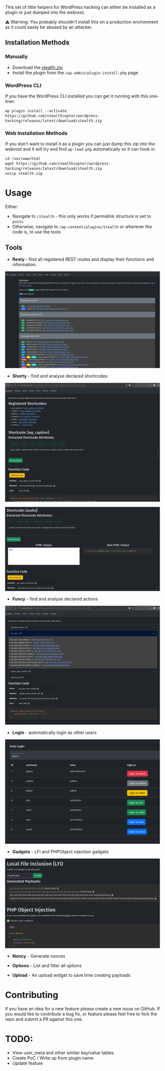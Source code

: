 This set of little helpers for WordPress hacking can either be installed as a plugin or just dumped into the webroot.

⚠️ Warning: You probably shouldn't install this on a production environment as it could easily be abused by an attacker.

## Installation Methods

### Manually

- Download the [stealth.zip](https://github.com/stealthcopter/wordpress-hacking/releases/latest/download/stealth.zip)
- Install the plugin from the `/wp-admin/plugin-install.php` page

### WordPress CLI

If you have the WordPress CLI installed you can get it running with this one-liner:

```
wp plugin install --activate https://github.com/stealthcopter/wordpress-hacking/releases/latest/download/stealth.zip
```

### Web Installation Methods

If you don't want to install it as a plugin you can just dump this zip into the webroot and it will try and find `wp-load.php` automatically so it can hook in.

```
cd /var/www/html
wget https://github.com/stealthcopter/wordpress-hacking/releases/latest/download/stealth.zip
unzip stealth.zip
```

# Usage

Either:

- Navigate to `/stealth` - this only works if permalink structure is set to `posts`
- Otherwise, navigate to `/wp-content/plugins/stealth` or wherever the code is, to use the tools

## Tools

- **Resty** - find all registered REST routes and display their functions and information.

![resty.png](screenshots/resty.png)

- **Shorty** - find and analyse declared shortcodes

![shorty1.png](screenshots/shorty1.png)

![shorty2.png](screenshots/shorty2.png)

- **Funcy** - find and analyse declared actions

![funcy1.png](screenshots/funcy1.png)

- **Login** - automatically login as other users

![login.png](screenshots/login.png)

- **Gadgets** - LFI and PHPObject injection gadgets

![gadgets.png](screenshots/gadgets.png)

- **Noncy** - Generate nonces

- **Options** - List and filter all options
- **Upload** - An upload widget to save time creating payloads

# Contributing

If you have an idea for a new feature please create a new issue on GitHub. If you would like to contribute a bug fix, or feature please feel free to fork the repo and submit a PR against this one.

# TODO:
- View user_meta and other similar key/value tables
- Create PoC / Write up from plugin name
- Update feature
